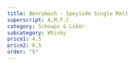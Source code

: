 ```yaml
---
title: Benromach - Speyside Single Malt
superscript: A,M,F,C
category: Schnaps & Likör
subcategory: Whisky
price1: 4,5
price2: 8,5
order: "5"
---
```

